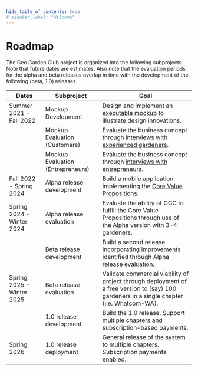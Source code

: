 ```yaml
---
hide_table_of_contents: true
# sidebar_label: "Welcome"
---
```


# Roadmap

The Geo Garden Club project is organized into the following subprojects. Note that future dates are estimates. Also note that the evaluation periods for the alpha and beta releases overlap in time with the development of the following (beta, 1.0) releases.

| Dates                     | Subproject                        | Goal                                                                                                                                         |
|---------------------------|-----------------------------------|----------------------------------------------------------------------------------------------------------------------------------------------|
| Summer 2021 - Fall 2022   | Mockup Development                | Design and implement an [executable mockup](/docs/develop/mockup/design) to illustrate design innovations.                                   | 
|                           | Mockup Evaluation (Customers)     | Evaluate the business concept through [interviews with experienced gardeners](/docs/develop/mockup/customer-feedback).                       |
|                           | Mockup Evaluation (Entrepreneurs) | Evaluate the business concept through [interviews with entrepreneurs](/docs/develop/mockup/entrepreneur-feedback).                           | 
| Fall 2022 - Spring 2024   | Alpha release development         | Build a mobile application implementing the [Core Value Propositions](/docs/develop/alpha-release/requirements#the-core-value-propositions). |
| Spring 2024 - Winter 2024 | Alpha release evaluation          | Evaluate the ability of GGC to fulfill the Core Value Propositions through use of the Alpha version with 3-4 gardeners.                      |
|                           | Beta release development          | Build a second release incorporating improvements identified through Alpha release evaluation.                                               | 
| Spring 2025 - Winter 2025 | Beta release evaluation           | Validate commercial viability of project through deployment of a free version to (say) 100 gardeners in a single chapter (i.e. Whatcom-WA).  |
|                           | 1.0 release development           | Build the 1.0 release. Support multiple chapters and subscription-based payments.                                                            | 
| Spring 2026               | 1.0 release deployment            | General release of the system to multiple chapters. Subscription payments enabled.                                                           |
